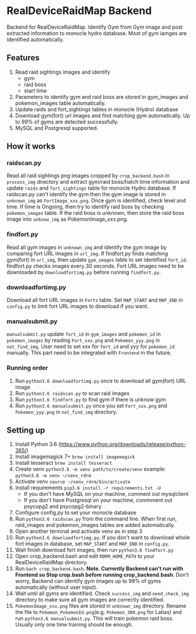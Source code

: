 # RealDeviceRaidMap Backend
Backend for RealDeviceRaidMap. Identify Gym from Gym image and post extracted information to monocle hydro database. Most of gym iamges are identified automatically.

## Features
1. Read raid sightings images and identify
	* gym 
	* raid boss
	* start time
2. Parameters to identify gym and raid boss are stored in gym_images and pokemon_images table automatically.
3. Update raids and fort_sightings tables in monocle (Hydro) database
4. Download gym(fort) url images and find matching gym automatically. Up to 99% of gyms are detected successfully.
5. MySQL and Postgresql supported.

## How it works
### raidscan.py
Read all raid sightings png images cropped by `crop_backend.bash` in `process_img` directory and extract gym/raid boss/hatch time information and update `raids` and `fort_sightings` table for monocle Hydro database. If raidscan.py can't identify the gym then the gym image is stored in `unknown_img` as `FortImage_xxx.png`. Once gym is identified, check level and time. If time is Ongoing, then try to identify raid boss by checking `pokemon_images` table. If the raid boss is unknown, then store the raid boss image into `unknow_img` as PokemonImage_xxx.png.

### findfort.py
Read all gym images in `unknown_img` and identify the gym image by comparing fort URL images in `url_img`. If findfort.py finds matching gym(fort) in `url_img`, then update `gym_images` table to set identified `fort_id`. findfort.py checks images every 30 seconds. Fort URL images need to be downloaded by `downloadfortimg.py` before running `findfort.py`.

### downloadfortimg.py
Download all fort URL images in `Forts` table. Set `MAP_START` and `MAP_END` in `config.py` to limit fort URL images to download if you want.

### manualsubmit.py
`manualsubmit.py` update `fort_id` in `gym_images` and `pokemon_id` in `pokemon_images` by reading `Fort_xxx.png` and `Pokemon_yyy.png` in `not_find_img`. User need to set xxx for `fort_id` and yyy for `pokemon_id` manually. This part need to be integrated with `Frontend` in the future.

### Running order
1. Run `python3.6 downloadfortimg.py` once to download all gym(fort) URL image
2. Run `python3.6 raidscan.py` to scan raid images
3. Run `python3.6 findfort.py` to find gym if there is unknow gym
4. Run `python3.6 manualsubmit.py` once you set `Fort_xxx.png` and `Pokemon_yyy.png` in `not_find_img` directory.

## Setting up
1. Install Python 3.6 (<https://www.python.org/downloads/release/python-365/>)
2. Install imagemagick 7+ `brew install imagemagick`
3. Install tesseract `brew install tesseract`
4. Create venv
    `python3.6 -m venv path/to/create/venv`
	example: `python3.6 -m venv ~/venv_rdrm`
5. Activate venv
    `source ~/venv_rdrm/bin/activate`
6. Install requirements
    `pip3.6 install -r requirements.txt -U`
    * If you don't have MySQL on your machine, comment out mysqlclient
    * If you don't have Postgresql on your machine, commment out psycopg2 and psycopg2-binary
7. Configure config.py to set your monocle database
8. Run `python3.6 raidscan.py` from the command line. When first run, raid_images and pokemon_images tables are added automatically.
9. Open another terminal and activate venv as in step 3
10. Run `python3.6 downloadfortimg.py`. If you don't want to download whole fort images in database, set `MAP_START` and `MAP_END` in `config.py`.
11. Wait finish download fort images, then run `python3.6 findfort.py`
12. Open crop_backend.bash and edit `RDRM_HOME_PATH` to your RealDeviceRaidMap directory.
13. Run `bach crop_backend.bash`. **Note. Currently Backend can't run with Frontend so Stop crop.bash before running crop_backend.bash**. Don't worry, Backend can identify gym images up to 99% of gyms automatically (without user input).
14. Wait until all gyms are identified. Check `success_img` and `need_check_img` directory to make sure all gym images are correctly identified.
15. `PokemonImage_xxx.png` files are stored in `unknown_img` directory. Rename the file to `Pokemon_PokemonId.png`(e.g. `Pokemon_380.png` for Latias) and run `python3.6 manualsubmit.py`. This will train pokemon raid boss. Usually only one time training should be enough.

